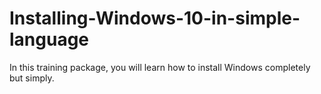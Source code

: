 # Installing-Windows-10-in-simple-language
In this training package, you will learn how to install Windows completely but simply.
